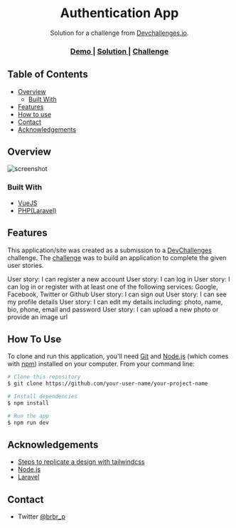 <!-- Please update value in the {}  -->

<h1 align="center">Authentication App</h1>

<div align="center">
   Solution for a challenge from  <a href="http://devchallenges.io" target="_blank">Devchallenges.io</a>.
</div>

<div align="center">
  <h3>
    <a href="#">
      Demo
    </a>
    <span> | </span>
    <a href="https://github.com/Olivernha/Authentication-App/tree/main">
      Solution
    </a>
    <span> | </span>
    <a href="https://devchallenges.io/challenges/N1fvBjQfhlkctmwj1tnw">
      Challenge
    </a>
  </h3>
</div>

<!-- TABLE OF CONTENTS -->

## Table of Contents

- [Overview](#overview)
  - [Built With](#built-with)
- [Features](#features)
- [How to use](#how-to-use)
- [Contact](#contact)
- [Acknowledgements](#acknowledgements)

<!-- OVERVIEW -->

## Overview

![screenshot](https://user-images.githubusercontent.com/16707738/92399059-5716eb00-f132-11ea-8b14-bcacdc8ec97b.png)

<!-- Introduce your projects by taking a screenshot or a gif. Try to tell visitors a story about your project by answering:

- Where can I see your demo?
- What was your experience?
- What have you learned/improved?
- Your wisdom? :) -->

### Built With

<!-- This section should list any major frameworks that you built your project using. Here are a few examples.-->

- [VueJS](https://v3.vuejs.org/)
- [PHP(Laravel)](https://laravel.com/)

## Features

<!-- List the features of your application or follow the template. Don't share the figma file here :) -->

This application/site was created as a submission to a [DevChallenges](https://devchallenges.io/challenges) challenge. The [challenge](https://devchallenges.io/challenges/N1fvBjQfhlkctmwj1tnw) was to build an application to complete the given user stories.

User story: I can register a new account
User story: I can log in
User story: I can log in or register with at least one of the following services: Google, Facebook, Twitter or Github
User story: I can sign out
User story: I can see my profile details
User story: I can edit my details including: photo, name, bio, phone, email and password
User story: I can upload a new photo or provide an image url

## How To Use

<!-- Example: -->

To clone and run this application, you'll need [Git](https://git-scm.com) and [Node.js](https://nodejs.org/en/download/) (which comes with [npm](http://npmjs.com)) installed on your computer. From your command line:

```bash
# Clone this repository
$ git clone https://github.com/your-user-name/your-project-name

# Install dependencies
$ npm install

# Run the app
$ npm run dev
```

## Acknowledgements

<!-- This section should list any articles or add-ons/plugins that helps you to complete the project. This is optional but it will help you in the future. For example -->

- [Steps to replicate a design with tailwindcss ](https://devchallenges-blogs.web.app/how-to-replicate-design/)
- [Node.js](https://nodejs.org/)
- [Laravel](https://laravel.com/)

## Contact

<!-- - Website [your-website.com](https://{your-web-site-link})
- GitHub [@your-username](https://{github.com/your-usermame}) -->
- Twitter [@brbr_p](https://twitter.com/brbr_p)
